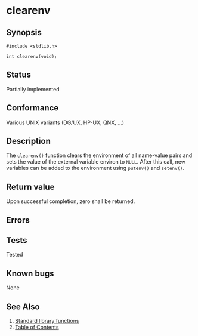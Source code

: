 # clearenv

## Synopsis

`#include <stdlib.h>`

`int clearenv(void);`

## Status

Partially implemented

## Conformance

Various UNIX variants (DG/UX, HP-UX, QNX, ...)

## Description

The `clearenv()` function clears the environment of all name-value pairs and sets the value of the external variable
environ to `NULL`. After this call, new variables can be added to the environment using `putenv()` and `setenv()`.

## Return value

Upon successful completion, zero shall be returned.

## Errors

## Tests

Tested

## Known bugs

None

## See Also

1. [Standard library functions](../README.md)
2. [Table of Contents](../../../README.md)
